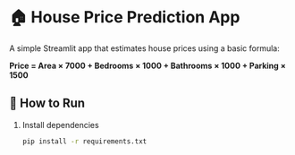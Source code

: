 # 🏠 House Price Prediction App

A simple Streamlit app that estimates house prices using a basic formula:

**Price = Area × 7000 + Bedrooms × 1000 + Bathrooms × 1000 + Parking × 1500**

## 🚀 How to Run

1. Install dependencies  
   ```bash
   pip install -r requirements.txt
   
